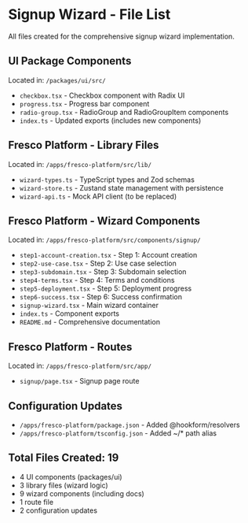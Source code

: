 # Signup Wizard - File List

All files created for the comprehensive signup wizard implementation.

## UI Package Components
Located in: `/packages/ui/src/`

- `checkbox.tsx` - Checkbox component with Radix UI
- `progress.tsx` - Progress bar component  
- `radio-group.tsx` - RadioGroup and RadioGroupItem components
- `index.ts` - Updated exports (includes new components)

## Fresco Platform - Library Files
Located in: `/apps/fresco-platform/src/lib/`

- `wizard-types.ts` - TypeScript types and Zod schemas
- `wizard-store.ts` - Zustand state management with persistence
- `wizard-api.ts` - Mock API client (to be replaced)

## Fresco Platform - Wizard Components  
Located in: `/apps/fresco-platform/src/components/signup/`

- `step1-account-creation.tsx` - Step 1: Account creation
- `step2-use-case.tsx` - Step 2: Use case selection
- `step3-subdomain.tsx` - Step 3: Subdomain selection
- `step4-terms.tsx` - Step 4: Terms and conditions
- `step5-deployment.tsx` - Step 5: Deployment progress
- `step6-success.tsx` - Step 6: Success confirmation
- `signup-wizard.tsx` - Main wizard container
- `index.ts` - Component exports
- `README.md` - Comprehensive documentation

## Fresco Platform - Routes
Located in: `/apps/fresco-platform/src/app/`

- `signup/page.tsx` - Signup page route

## Configuration Updates

- `/apps/fresco-platform/package.json` - Added @hookform/resolvers
- `/apps/fresco-platform/tsconfig.json` - Added ~/* path alias

## Total Files Created: 19

- 4 UI components (packages/ui)
- 3 library files (wizard logic)
- 9 wizard components (including docs)
- 1 route file
- 2 configuration updates
